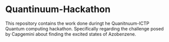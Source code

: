 # Quantinuum-Hackathon
This repository contains the work done duringt he Quanitnuum-ICTP Quantum computing hackathon. Specifically regarding the challenge posed by Capgemini about finding the excited states of Azobenzene.
